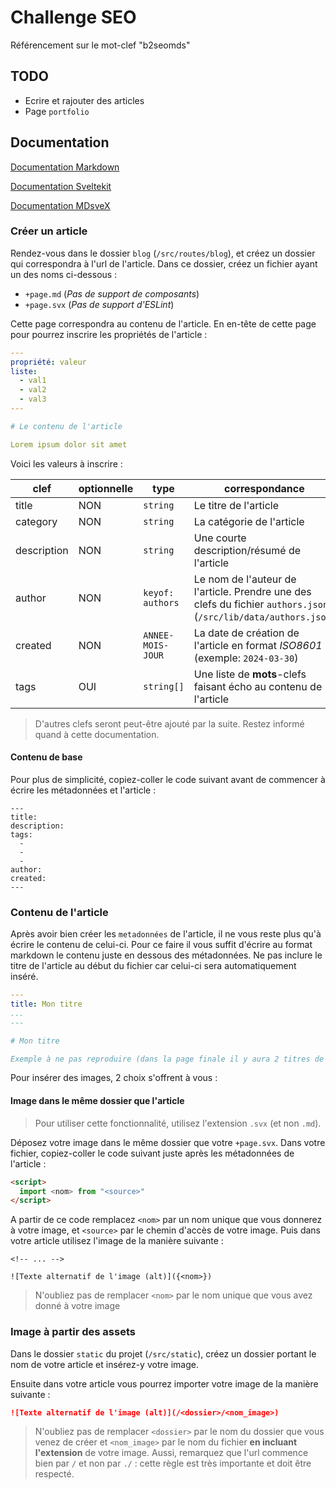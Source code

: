 # Challenge SEO

Référencement sur le mot-clef "b2seomds"

## TODO

- Ecrire et rajouter des articles
- Page `portfolio`

## Documentation

[Documentation Markdown](https://www.markdownguide.org/getting-started/)

[Documentation Sveltekit](https://svelte.dev/docs/kit/introduction)

[Documentation MDsveX](https://mdsvex.pngwn.io/docs)

### Créer un article

Rendez-vous dans le dossier `blog` (`/src/routes/blog`), et créez un dossier qui correspondra à l'url de l'article.
Dans ce dossier, créez un fichier ayant un des noms ci-dessous :

- `+page.md` (*Pas de support de composants*)
- `+page.svx` (*Pas de support d'ESLint*)

Cette page correspondra au contenu de l'article.
En en-tête de cette page pour pourrez inscrire les propriétés de l'article :

```yaml
---
propriété: valeur
liste:
  - val1
  - val2
  - val3
---

# Le contenu de l'article

Lorem ipsum dolor sit amet
```

Voici les valeurs à inscrire :

clef | optionnelle | type | correspondance
---|---|---|---
title | NON | `string` | Le titre de l'article
category | NON | `string` | La catégorie de l'article
description | NON | `string` | Une courte description/résumé de l'article
author | NON | `keyof: authors` | Le nom de l'auteur de l'article. Prendre une des clefs du fichier `authors.json` (`/src/lib/data/authors.json`)
created | NON | `ANNEE-MOIS-JOUR` | La date de création de l'article en format *ISO8601* (exemple: `2024-03-30`)
tags | OUI | `string[]` | Une liste de **mots**-clefs faisant écho au contenu de l'article

> D'autres clefs seront peut-être ajouté par la suite. Restez informé quand à cette documentation.

#### Contenu de base

Pour plus de simplicité, copiez-coller le code suivant avant de commencer à écrire les métadonnées et l'article :

```svx
---
title: 
description: 
tags:
  - 
  - 
  - 
author: 
created: 
---
```

### Contenu de l'article

Après avoir bien créer les `metadonnées` de l'article, il ne vous reste plus qu'à écrire le contenu de celui-ci.
Pour ce faire il vous suffit d'écrire au format markdown le contenu juste en dessous des métadonnées.
Ne pas inclure le titre de l'article au début du fichier car celui-ci sera automatiquement inséré.

```yaml
---
title: Mon titre
...
---

# Mon titre

Exemple à ne pas reproduire (dans la page finale il y aura 2 titres de niveau 1 ce qui n'est pas optimal en terme de SEO)

```

Pour insérer des images, 2 choix s'offrent à vous :

#### Image dans le même dossier que l'article

> Pour utiliser cette fonctionnalité, utilisez l'extension `.svx` (et non `.md`).

Déposez votre image dans le même dossier que votre `+page.svx`.
Dans votre fichier, copiez-coller le code suivant juste après les métadonnées de l'article :

```html
<script>
  import <nom> from "<source>"
</script>
```

A partir de ce code remplacez `<nom>` par un nom unique que vous donnerez à votre image, et `<source>` par le chemin d'accès de votre image.
Puis dans votre article utilisez l'image de la manière suivante :

```svx
<!-- ... -->

![Texte alternatif de l'image (alt)]({<nom>})

```

> N'oubliez pas de remplacer `<nom>` par le nom unique que vous avez donné à votre image

### Image à partir des assets

Dans le dossier `static` du projet (`/src/static`), créez un dossier portant le nom de votre article et insérez-y votre image.

Ensuite dans votre article vous pourrez importer votre image de la manière suivante :

```md
![Texte alternatif de l'image (alt)](/<dossier>/<nom_image>)
```

> N'oubliez pas de remplacer `<dossier>` par le nom du dossier que vous venez de créer et `<nom_image>` par le nom du fichier **en incluant l'extension** de votre image.
> Aussi, remarquez que l'url commence bien par `/` et non par `./` : cette règle est très importante et doit être respecté.
